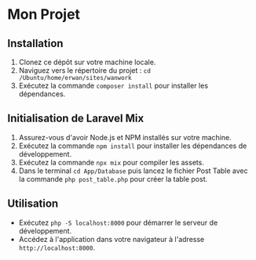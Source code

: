 # Mon Projet

## Installation

1. Clonez ce dépôt sur votre machine locale.
2. Naviguez vers le répertoire du projet : `cd /Ubuntu/home/erwan/sites/wanwork`
3. Exécutez la commande `composer install` pour installer les dépendances.

## Initialisation de Laravel Mix

1. Assurez-vous d'avoir Node.js et NPM installés sur votre machine.
2. Exécutez la commande `npm install` pour installer les dépendances de développement.
3. Exécutez la commande `npx mix` pour compiler les assets.
4. Dans le terminal `cd App/Database` puis lancez le fichier Post Table avec la commande `php post_table.php` pour créer la table post.

## Utilisation

- Exécutez `php -S localhost:8000` pour démarrer le serveur de développement.
- Accédez à l'application dans votre navigateur à l'adresse `http://localhost:8000`.

